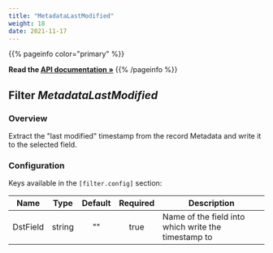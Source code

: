 ```yaml
---
title: "MetadataLastModified"
weight: 18
date: 2021-11-17
---
```

{{% pageinfo color="primary" %}}

**Read the [API documentation &raquo;](https://pkg.go.dev/github.com/AdRoll/baker/filter#MetadataLastModified)**
{{% /pageinfo %}}

## Filter *MetadataLastModified*

### Overview
Extract the "last modified" timestamp from the record Metadata and write it to the selected field.

### Configuration

Keys available in the `[filter.config]` section:

|Name|Type|Default|Required|Description|
|----|:--:|:-----:|:------:|-----------|
| DstField| string| ""| true| Name of the field into which write the timestamp to|

